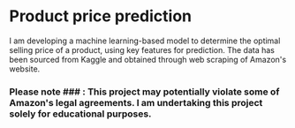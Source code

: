 # Product price prediction

I am developing a machine learning-based model to determine the optimal selling price of a product, using key features for prediction. The data has been sourced from Kaggle and obtained through web scraping of Amazon's website.
### Please note ### : This project may potentially violate some of Amazon's legal agreements. I am undertaking this project solely for educational purposes.

